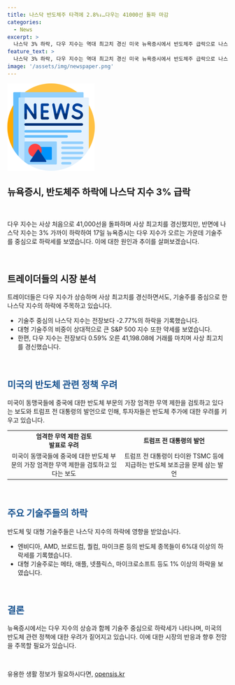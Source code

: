 ```yaml
---
title: 나스닥 반도체주 타격에 2.8%↓…다우는 41000선 돌파 마감
categories:
  - News
excerpt: >
  나스닥 3% 하락, 다우 지수는 역대 최고치 경신 미국 뉴욕증시에서 반도체주 급락으로 나스닥 지수가 3% 하락하며, 다우 지수는 41,000선을 처음 돌파해 역대 최고치를 기록했다. 반도체주의 급락은 미국의 중국 반도체 관련 제재 검토와 트럼프 전 대통령의 발언이 영향을 미치며 투자자들의 우려를 증폭시켰다. 엔비디아, AMD, 브로드컴 등의 주요 반도체 종목과 대형 기술주들도 큰 폭으로 하락했다.
feature_text: >
  나스닥 3% 하락, 다우 지수는 역대 최고치 경신 미국 뉴욕증시에서 반도체주 급락으로 나스닥 지수가 3% 하락하며, 다우 지수는 41,000선을 처음 돌파해 역대 최고치를 기록했다. 반도체주의 급락은 미국의 중국 반도체 관련 제재 검토와 트럼프 전 대통령의 발언이 영향을 미치며 투자자들의 우려를 증폭시켰다. 엔비디아, AMD, 브로드컴 등의 주요 반도체 종목과 대형 기술주들도 큰 폭으로 하락했다.
image: '/assets/img/newspaper.png'
---
```


<p><img src="/assets/img/newspaper.png" alt="kimp 속보" /></p>

<h2><strong>뉴욕증시, 반도체주 하락에 나스닥 지수 3% 급락</strong></h2>

<p data-ke-size="size16">&nbsp;</p>

<p>다우 지수는 사상 처음으로 41,000선을 돌파하며 사상 최고치를 경신했지만, 반면에 나스닥 지수는 3% 가까이 하락하여 17일 뉴욕증시는 다우 지수가 오르는 가운데 기술주를 중심으로 하락세를 보였습니다. 이에 대한 원인과 추이를 살펴보겠습니다.</p>

<p data-ke-size="size16">&nbsp;</p>

<h2 data-ke-size="size26">트레이더들의 시장 분석</h2>

<p data-ke-size="size16">트레이더들은 다우 지수가 상승하며 사상 최고치를 경신하면서도, 기술주를 중심으로 한 나스닥 지수의 하락에 주목하고 있습니다.</p>

<ul>
<li>기술주 중심의 나스닥 지수는 전장보다 -2.77%의 하락을 기록했습니다.</li>
<li>대형 기술주의 비중이 상대적으로 큰 S&amp;P 500 지수 또한 약세를 보였습니다.</li>
<li>한편, 다우 지수는 전장보다 0.59% 오른 41,198.08에 거래를 마치며 사상 최고치를 경신했습니다.</li>
</ul>

<p data-ke-size="size16">&nbsp;</p>

<h2 data-ke-size="size26"><b><span style="color: #1a5490;">미국의 반도체 관련 정책 우려</span></b></h2>

<p data-ke-size="size16">미국이 동맹국들에 중국에 대한 반도체 부문의 가장 엄격한 무역 제한을 검토하고 있다는 보도와 트럼프 전 대통령의 발언으로 인해, 투자자들은 반도체 주가에 대한 우려를 키우고 있습니다.</p>

<table>
<tbody>
<tr>
<td style="text-align: center; height: 17px;"><b>엄격한 무역 제한 검토<br />발표로 우려</b></td>
<td style="text-align: center; height: 17px;"><b>트럼프 전 대통령의 발언</b></td>
</tr>
<tr>
<td style="text-align: center; height: 17px;">미국이 동맹국들에 중국에 대한 반도체 부문의 가장 엄격한 무역 제한을 검토하고 있다는 보도</td>
<td style="text-align: center; height: 17px;">트럼프 전 대통령이 타이완 TSMC 등에 지급하는 반도체 보조금을 문제 삼는 발언</td>
</tr>
</tbody>
</table>

<p data-ke-size="size16">&nbsp;</p>

<h2 data-ke-size="size26"><b><span style="color: #1a5490;">주요 기술주들의 하락</span></b></h2>

<p data-ke-size="size16">반도체 및 대형 기술주들은 나스닥 지수의 하락에 영향을 받았습니다.</p>

<ul>
<li>엔비디아, AMD, 브로드컴, 퀄컴, 마이크론 등의 반도체 종목들이 6%대 이상의 하락세를 기록했습니다.</li>
<li>대형 기술주로는 메타, 애플, 넷플릭스, 마이크로소프트 등도 1% 이상의 하락을 보였습니다.</li>
</ul>

<p data-ke-size="size16">&nbsp;</p>

<h2 data-ke-size="size26"><b><span style="color: #1a5490;">결론</span></b></h2>

<p data-ke-size="size16">뉴욕증시에서는 다우 지수의 상승과 함께 기술주 중심으로 하락세가 나타나며, 미국의 반도체 관련 정책에 대한 우려가 짙어지고 있습니다. 이에 대한 시장의 반응과 향후 전망을 주목할 필요가 있습니다.</p>

<p data-ke-size="size16">&nbsp;</p>
유용한 생활 정보가 필요하시다면, <a href="https://opensis.kr" rel="dofollow">opensis.kr</a>


